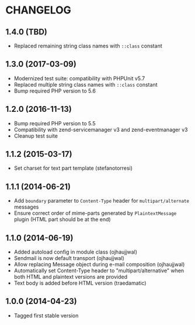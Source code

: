 CHANGELOG
=========

1.4.0 (TBD)
-----------
* Replaced remaining string class names with `::class` constant

1.3.0 (2017-03-09)
------------------
* Modernized test suite: compatibility with PHPUnit v5.7
* Replaced multiple string class names with `::class` constant
* Bump required PHP version to 5.6

1.2.0 (2016-11-13)
------------------
* Bump required PHP version to 5.5
* Compatibility with zend-servicemanager v3 and zend-eventmanager v3
* Cleanup test suite

1.1.2 (2015-03-17)
------------------
* Set charset for text part template (stefanotorresi)

1.1.1 (2014-06-21)
------------------
* Add `boundary` parameter to `Content-Type` header for `multipart/alternate` messages
* Ensure correct order of mime-parts generated by `PlaintextMessage` plugin (HTML part should be at the end)

1.1.0 (2014-06-19)
------------------
* Added autoload config in module class (ojhaujjwal)
* Sendmail is now default transport (ojhaujjwal)
* Allow replacing Message object during e-mail composition (ojhaujjwal)
* Automatically set Content-Type header to "multipart/alternative" when both HTML and plaintext versions
  are provided
* Text body is added before HTML version (traedamatic)

1.0.0 (2014-04-23)
------------------
* Tagged first stable version

